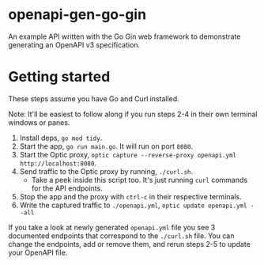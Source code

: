 # openapi-gen-go-gin

An example API written with the Go Gin web framework to demonstrate generating an OpenAPI v3 specification.

# Getting started

These steps assume you have Go and Curl installed.

Note: It'll be easiest to follow along if you run steps 2-4 in their own terminal windows or panes.

1. Install deps, `go mod tidy`.
1. Start the app, `go run main.go`. It will run on port `8080`. 
1. Start the Optic proxy, `optic capture --reverse-proxy openapi.yml http://localhost:8080`.
1. Send traffic to the Optic proxy by running, `./curl.sh`.
    - Take a peek inside this script too. It's just running `curl` commands for the API endpoints.
1. Stop the app and the proxy with `ctrl-c` in their respective terminals.
1. Write the captured traffic to `./openapi.yml`, `optic update openapi.yml --all`

If you take a look at newly generated `openapi.yml` file you see 3 documented endpoints that correspond to the `./curl.sh` file. You can change the endpoints, add or remove them, and rerun steps 2-5 to update your OpenAPI file.
